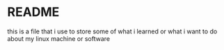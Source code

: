 # README 
this is a file that i use to store some of what i learned or what i want to do about my linux machine or software


